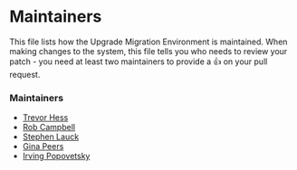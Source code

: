 # Maintainers

This file lists how the Upgrade Migration Environment is maintained. When making changes to the
system, this file tells you who needs to review your patch - you need at least
two maintainers to provide a :+1: on your pull request.

### Maintainers

* [Trevor Hess](https://github.com/trevorghess)
* [Rob Campbell](https://github.com/rwc)
* [Stephen Lauck](https://github.com/stephenlauck)
* [Gina Peers](https://github.com/gpeers)
* [Irving Popovetsky](https://github.com/irvingpop)
